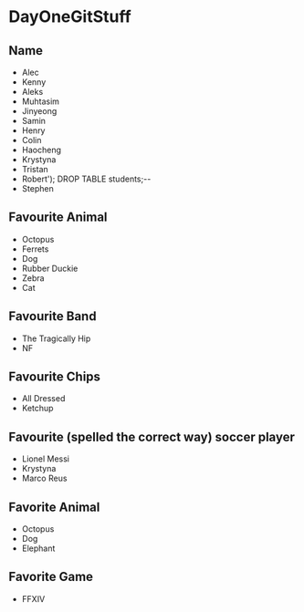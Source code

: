 # DayOneGitStuff

## Name
- Alec
- Kenny
- Aleks
- Muhtasim
- Jinyeong
- Samin 
- Henry
- Colin
- Haocheng
- Krystyna
- Tristan
- Robert'); DROP TABLE students;--
- Stephen

## Favourite Animal
- Octopus
- Ferrets
- Dog
- Rubber Duckie
- Zebra
- Cat

## Favourite Band 
- The Tragically Hip
- NF 

## Favourite Chips
- All Dressed
- Ketchup

## Favourite (spelled the correct way) soccer player
- Lionel Messi
- Krystyna
- Marco Reus

## Favorite Animal
- Octopus
- Dog
- Elephant

## Favorite Game
- FFXIV